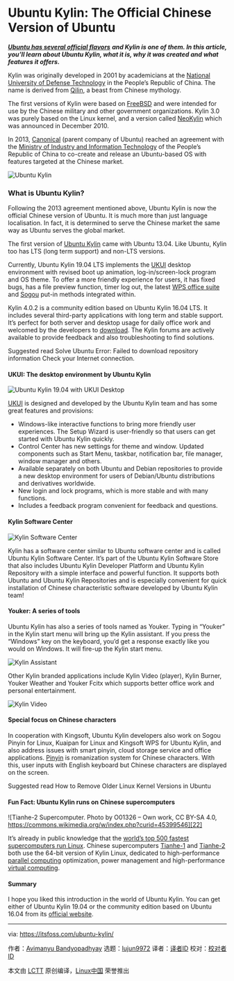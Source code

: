 [#]: collector: (lujun9972)
[#]: translator: (robsean)
[#]: reviewer: ( )
[#]: publisher: ( )
[#]: url: ( )
[#]: subject: (Ubuntu Kylin: The Official Chinese Version of Ubuntu)
[#]: via: (https://itsfoss.com/ubuntu-kylin/)
[#]: author: (Avimanyu Bandyopadhyay https://itsfoss.com/author/avimanyu/)

Ubuntu Kylin: The Official Chinese Version of Ubuntu
======

[_**Ubuntu has several official flavors**_][1] _**and Kylin is one of them. In this article, you’ll learn about Ubuntu Kylin, what it is, why it was created and what features it offers.**_

Kylin was originally developed in 2001 by academicians at the [National University of Defense Technology][2] in the People’s Republic of China. The name is derived from [Qilin][3], a beast from Chinese mythology.

The first versions of Kylin were based on [FreeBSD][4] and were intended for use by the Chinese military and other government organizations. Kylin 3.0 was purely based on the Linux kernel, and a version called [NeoKylin][5] which was announced in December 2010.

In 2013, [Canonical][6] (parent company of Ubuntu) reached an agreement with the [Ministry of Industry and Information Technology][7] of the People’s Republic of China to co-create and release an Ubuntu-based OS with features targeted at the Chinese market.

![Ubuntu Kylin][8]

### What is Ubuntu Kylin?

Following the 2013 agreement mentioned above, Ubuntu Kylin is now the official Chinese version of Ubuntu. It is much more than just language localisation. In fact, it is determined to serve the Chinese market the same way as Ubuntu serves the global market.

The first version of [Ubuntu Kylin][9] came with Ubuntu 13.04. Like Ubuntu, Kylin too has LTS (long term support) and non-LTS versions.

Currently, Ubuntu Kylin 19.04 LTS implements the [UKUI][10] desktop environment with revised boot up animation, log-in/screen-lock program and OS theme. To offer a more friendly experience for users, it has fixed bugs, has a file preview function, timer log out, the latest [WPS office suite][11] and [Sogou][12] put-in methods integrated within.

Kylin 4.0.2 is a community edition based on Ubuntu Kylin 16.04 LTS. It includes several third-party applications with long term and stable support. It’s perfect for both server and desktop usage for daily office work and welcomed by the developers to [download][13]. The Kylin forums are actively available to provide feedback and also troubleshooting to find solutions.

[][14]

Suggested read Solve Ubuntu Error: Failed to download repository information Check your Internet connection.

#### UKUI: The desktop environment by Ubuntu Kylin

![Ubuntu Kylin 19.04 with UKUI Desktop][15]

[UKUI][16] is designed and developed by the Ubuntu Kylin team and has some great features and provisions:

  * Windows-like interactive functions to bring more friendly user experiences. The Setup Wizard is user-friendly so that users can get started with Ubuntu Kylin quickly.
  * Control Center has new settings for theme and window. Updated components such as Start Menu, taskbar, notification bar, file manager, window manager and others.
  * Available separately on both Ubuntu and Debian repositories to provide a new desktop environment for users of Debian/Ubuntu distributions and derivatives worldwide.
  * New login and lock programs, which is more stable and with many functions.
  * Includes a feedback program convenient for feedback and questions.



#### Kylin Software Center

![Kylin Software Center][17]

Kylin has a software center similar to Ubuntu software center and is called Ubuntu Kylin Software Center. It’s part of the Ubuntu Kylin Software Store that also includes Ubuntu Kylin Developer Platform and Ubuntu Kylin Repository with a simple interface and powerful function. It supports both Ubuntu and Ubuntu Kylin Repositories and is especially convenient for quick installation of Chinese characteristic software developed by Ubuntu Kylin team!

#### Youker: A series of tools

Ubuntu Kylin has also a series of tools named as Youker. Typing in “Youker” in the Kylin start menu will bring up the Kylin assistant. If you press the “Windows” key on the keyboard, you’d get a response exactly like you would on Windows. It will fire-up the Kylin start menu.

![Kylin Assistant][18]

Other Kylin branded applications include Kylin Video (player), Kylin Burner, Youker Weather and Youker Fcitx which supports better office work and personal entertainment.

![Kylin Video][19]

#### Special focus on Chinese characters

In cooperation with Kingsoft, Ubuntu Kylin developers also work on Sogou Pinyin for Linux, Kuaipan for Linux and Kingsoft WPS for Ubuntu Kylin, and also address issues with smart pinyin, cloud storage service and office applications. [Pinyin][20] is romanization system for Chinese characters. With this, user inputs with English keyboard but Chinese characters are displayed on the screen.

[][21]

Suggested read How to Remove Older Linux Kernel Versions in Ubuntu

#### Fun Fact: Ubuntu Kylin runs on Chinese supercomputers

![Tianhe-2 Supercomputer. Photo by O01326 – Own work, CC BY-SA 4.0, https://commons.wikimedia.org/w/index.php?curid=45399546][22]

It’s already in public knowledge that the [world’s top 500 fastest supercomputers run Linux][23]. Chinese supercomputers [Tianhe-1][24] and [Tianhe-2][25] both use the 64-bit version of Kylin Linux, dedicated to high-performance [parallel computing][26] optimization, power management and high-performance [virtual computing][27].

#### Summary

I hope you liked this introduction in the world of Ubuntu Kylin. You can get either of Ubuntu Kylin 19.04 or the community edition based on Ubuntu 16.04 from its [official website][28].

--------------------------------------------------------------------------------

via: https://itsfoss.com/ubuntu-kylin/

作者：[Avimanyu Bandyopadhyay][a]
选题：[lujun9972][b]
译者：[译者ID](https://github.com/译者ID)
校对：[校对者ID](https://github.com/校对者ID)

本文由 [LCTT](https://github.com/LCTT/TranslateProject) 原创编译，[Linux中国](https://linux.cn/) 荣誉推出

[a]: https://itsfoss.com/author/avimanyu/
[b]: https://github.com/lujun9972
[1]: https://itsfoss.com/which-ubuntu-install/
[2]: https://english.nudt.edu.cn
[3]: https://www.thoughtco.com/what-is-a-qilin-195005
[4]: https://itsfoss.com/freebsd-12-release/
[5]: https://thehackernews.com/2015/09/neokylin-china-linux-os.html
[6]: https://www.canonical.com/
[7]: http://english.gov.cn/state_council/2014/08/23/content_281474983035940.htm
[8]: https://i2.wp.com/itsfoss.com/wp-content/uploads/2019/06/Ubuntu-Kylin.jpeg?resize=800%2C450&ssl=1
[9]: http://www.ubuntukylin.com/
[10]: http://ukui.org
[11]: https://www.wps.com/
[12]: https://en.wikipedia.org/wiki/Sogou_Pinyin
[13]: http://www.ubuntukylin.com/downloads/show.php?lang=en&id=122
[14]: https://itsfoss.com/solve-ubuntu-error-failed-to-download-repository-information-check-your-internet-connection/
[15]: https://i0.wp.com/itsfoss.com/wp-content/uploads/2019/06/ubuntu-Kylin-19-04-desktop.jpg?resize=800%2C450&ssl=1
[16]: http://www.ukui.org/
[17]: https://i1.wp.com/itsfoss.com/wp-content/uploads/2019/06/kylin-software-center.jpg?resize=800%2C496&ssl=1
[18]: https://i1.wp.com/itsfoss.com/wp-content/uploads/2019/06/kylin-assistant.jpg?resize=800%2C535&ssl=1
[19]: https://i2.wp.com/itsfoss.com/wp-content/uploads/2019/06/kylin-video.jpg?resize=800%2C533&ssl=1
[20]: https://en.wikipedia.org/wiki/Pinyin
[21]: https://itsfoss.com/remove-old-kernels-ubuntu/
[22]: https://i1.wp.com/itsfoss.com/wp-content/uploads/2019/06/tianhe-2.jpg?resize=800%2C600&ssl=1
[23]: https://itsfoss.com/linux-runs-top-supercomputers/
[24]: https://en.wikipedia.org/wiki/Tianhe-1
[25]: https://en.wikipedia.org/wiki/Tianhe-2
[26]: https://en.wikipedia.org/wiki/Parallel_computing
[27]: https://computer.howstuffworks.com/how-virtual-computing-works.htm
[28]: http://www.ubuntukylin.com
